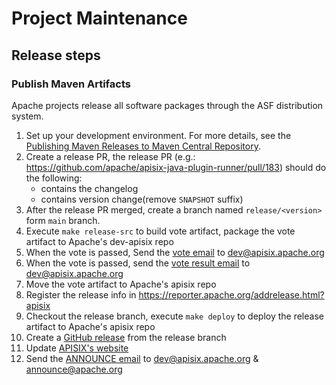 <!--
#
# Licensed to the Apache Software Foundation (ASF) under one or more
# contributor license agreements.  See the NOTICE file distributed with
# this work for additional information regarding copyright ownership.
# The ASF licenses this file to You under the Apache License, Version 2.0
# (the "License"); you may not use this file except in compliance with
# the License.  You may obtain a copy of the License at
#
#     http://www.apache.org/licenses/LICENSE-2.0
#
# Unless required by applicable law or agreed to in writing, software
# distributed under the License is distributed on an "AS IS" BASIS,
# WITHOUT WARRANTIES OR CONDITIONS OF ANY KIND, either express or implied.
# See the License for the specific language governing permissions and
# limitations under the License.
#
-->

Project Maintenance
=================

## Release steps

### Publish Maven Artifacts
Apache projects release all software packages through the ASF distribution system. 

1. Set up your development environment. For more details, see the [Publishing Maven Releases to Maven Central Repository](https://infra.apache.org/publishing-maven-artifacts.html).
2. Create a release PR, the release PR (e.g.: https://github.com/apache/apisix-java-plugin-runner/pull/183) should do the following:
   - contains the changelog
   - contains version change(remove `SNAPSHOT` suffix)
3. After the release PR merged, create a branch named `release/<version>` form `main` branch.
4. Execute `make release-src` to build vote artifact, package the vote artifact to Apache's dev-apisix repo
5. When the vote is passed, Send the [vote email](https://lists.apache.org/thread/721kfy9yqp4cm5cokg4yydczxgr08nbq) to dev@apisix.apache.org
6. When the vote is passed, send the [vote result email](https://lists.apache.org/thread/ky55hf5swklb880x3tf3rdwfj5wyt1hs) to dev@apisix.apache.org
7. Move the vote artifact to Apache's apisix repo
8. Register the release info in https://reporter.apache.org/addrelease.html?apisix
9. Checkout the release branch, execute `make deploy` to deploy the release artifact to Apache's apisix repo
10. Create a [GitHub release](https://github.com/apache/apisix-java-plugin-runner/releases/tag/0.3.0) from the release branch
11. Update [APISIX's website](https://github.com/apache/apisix-website/pull/1295)
12. Send the [ANNOUNCE email](https://lists.apache.org/thread/4s4msqwl1tq13p9dnv3hx7skbgpkozw1) to dev@apisix.apache.org & announce@apache.org
